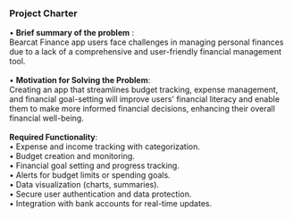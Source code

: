 ### Project Charter

•	**Brief summary of the problem** : \
Bearcat Finance app users face challenges in managing personal finances due to a lack of a comprehensive and user-friendly financial management tool. \
\
•	**Motivation for Solving the Problem**: \
Creating an app that streamlines budget tracking, expense management, and financial goal-setting will improve users' financial literacy and enable them to make more informed financial decisions, enhancing their overall financial well-being. \
 \
**Required Functionality**: \
•	Expense and income tracking with categorization. \
•	Budget creation and monitoring. \
•	Financial goal setting and progress tracking. \
•	Alerts for budget limits or spending goals. \
•	Data visualization (charts, summaries). \
•	Secure user authentication and data protection. \
•	Integration with bank accounts for real-time updates. 
